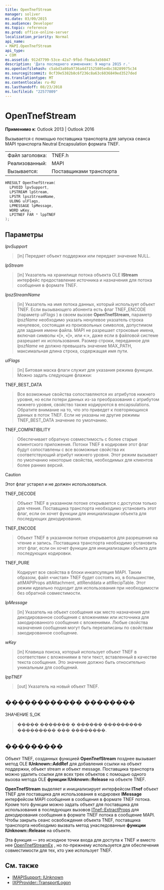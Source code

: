 ```yaml
---
title: OpenTnefStream
manager: soliver
ms.date: 03/09/2015
ms.audience: Developer
ms.topic: reference
ms.prod: office-online-server
localization_priority: Normal
api_name:
- MAPI.OpenTnefStream
api_type:
- COM
ms.assetid: 912d7799-53ce-42a7-9fbd-f9a6a3a56047
description: 'Дата последнего изменения: 9 марта 2015 г.'
ms.openlocfilehash: c5abd3a80a9736a4d71525805e4bc38289975c34
ms.sourcegitcommit: 0cf39e5382b8c6f236c8a63c6036849ed3527ded
ms.translationtype: MT
ms.contentlocale: ru-RU
ms.lasthandoff: 08/23/2018
ms.locfileid: "22577809"
---
```

# <a name="opentnefstream"></a>OpenTnefStream

**Применимо к**: Outlook 2013 | Outlook 2016 
  
Вызывается с помощью поставщика транспорта для запуска сеанса MAPI транспорта Neutral Encapsulation формата TNEF. 
  
|||
|:-----|:-----|
|Файл заголовка:  <br/> |TNEF.h  <br/> |
|Реализованный:  <br/> |MAPI  <br/> |
|Вызывается:  <br/> |Поставщиками транспорта  <br/> |
   
```cpp
HRESULT OpenTnefStream(
  LPVOID lpvSupport,
  LPSTREAM lpStream,
  LPSTR lpszStreamName, 
  ULONG ulFlags,
  LPMESSAGE lpMessage,
  WORD wKey,
  LPITNEF FAR * lppTNEF
);
```

## <a name="parameters"></a>Параметры

_lpvSupport_
  
> [in] Передает объект поддержки или передает значение NULL. 
    
_lpStream_
  
> [in] Указатель на хранилище потока объекта OLE **IStream** интерфейс предоставление источника и назначения для потока сообщения в формате TNEF. 
    
_lpszStreamName_
  
> [in] Указатель на имя потока данных, который использует объект TNEF. Если вызывающего абонента есть флаг TNEF_ENCODE (параметр _ulFlags_ ) в своем вызове **OpenTnefStream**, параметр _lpszName_ необходимо указать ненулевое указатель строка ненулевое, состоящая из произвольных символов, допустимом для задания имени файла. MAPI не разрешает строковые имена, включая символы «[», «]», или «:», даже если в файловой системе разрешает их использования. Размер строки, переданное для _lpszName_ не должно превышать значение MAX_PATH, максимальная длина строка, содержащая имя пути. 
    
_ulFlags_
  
> [in] Битовая маска флаги служит для указания режима функции. Можно задать следующие флажки:
    
TNEF_BEST_DATA 
  
> Все возможные свойства сопоставляются их атрибутов нижнего уровня, но если потери данных из-за преобразования с атрибутом нижнего уровня, свойство также кодируются в encapsulations. Обратите внимание на то, что это приведет к повторяющихся данных в поток TNEF. Если не указаны не другие режимы TNEF_BEST_DATA значение по умолчанию. 
    
TNEF_COMPATIBILITY 
  
> Обеспечивает обратную совместимость с более старые клиентского приложения. Потоки TNEF в кодировке этот флаг будут сопоставлены с все возможные свойства их соответствующий атрибут нижнего уровня. Этот режим вызывает по умолчанию некоторые свойства, необходимых для клиентов более ранних версий. 
    
  > [!CAUTION]
  > Этот флаг устарел и не должен использоваться. 
  
TNEF_DECODE 
  
> Объект TNEF в указанном потоке открывается с доступом только для чтения. Поставщика транспорта необходимо установить этот флаг, если он хочет функции для инициализации объекта для последующих декодирования.
    
TNEF_ENCODE 
  
> Объект TNEF в указанном потоке открывается для разрешения на чтение и запись. Поставщика транспорта необходимо установить этот флаг, если он хочет функции для инициализации объекта для последующих кодировки.
    
TNEF_PURE 
  
> Кодирует все свойства в блоки инкапсуляция MAPI. Таким образом, файл «чистая» TNEF будет состоять из, в большинстве, attMAPIProps attAttachment, attRenddata и attRecipTable. Этот режим идеально подходит для использования при необходимости без обратной совместимости.
    
_lpMessage_
  
> [in] Указатель на объект сообщения как место назначения для декодированное сообщения с вложениями или источника для закодированного сообщения с вложениями. Любые свойства назначения сообщения могут быть перезаписаны по свойствам закодированное сообщение.
    
_wKey_
  
> [in] Клавиша поиска, который использует объект TNEF в соответствии с вложениями в теги текст, вставленный в качестве текста сообщения. Это значение должно быть относительно уникальным для сообщений.
    
_lppTNEF_
  
> [out] Указатель на новый объект TNEF.
    
## <a name="return-value"></a>������������ ��������

ЗНАЧЕНИЕ S_OK 
  
> ����� ������� � ������ ��������� ��������� ��� ��������.
    
## <a name="remarks"></a>���������

Объект TNEF, созданных функцией **OpenTnefStream** позднее вызывает метод OLE **IUnknown::AddRef** для добавления ссылки на объект поддержки, объект stream и объект message. Поставщика транспорта можно удалить ссылки для всех трех объектов с помощью одного вызова метода OLE **функции IUnknown::Release** на объекте TNEF. 
  
**OpenTnefStream** выделяет и инициализирует интерфейсом **ITnef** объект TNEF для поставщика для использования в кодировке **IMessage** интерфейсом MAPI сообщения в сообщения в формате TNEF потока. Кроме того функции можно задать объект для поставщика для использования в последующих вызовов [ITnef::ExtractProps](itnef-extractprops.md) для декодирования сообщения в формате TNEF потока в сообщение MAPI. Чтобы закрыть сеанс освобождения объекта TNEF, поставщика транспорта необходимо вызвать метод унаследованные **функции IUnknown::Release** на объекте. 
  
Эта функция — это исходное точки входа для доступа к TNEF и вместо нее [OpenTnefStreamEx](opentnefstreamex.md) , но по-прежнему используется для обеспечения совместимости для тех, кто уже использует TNEF. 
  
## <a name="see-also"></a>См. также

- [IMAPISupport: IUnknown](imapisupportiunknown.md)
- [IXPProvider::TransportLogon](ixpprovider-transportlogon.md)

